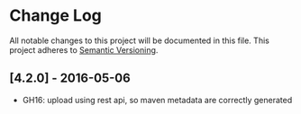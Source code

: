# Change Log
All notable changes to this project will be documented in this file.
This project adheres to [Semantic Versioning](http://semver.org/).

## [4.2.0] - 2016-05-06
- GH16: upload using rest api, so maven metadata are correctly generated
